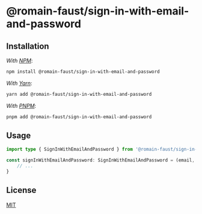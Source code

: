 # @romain-faust/sign-in-with-email-and-password

## Installation

_With [NPM](https://www.npmjs.com/)_:

```bash
npm install @romain-faust/sign-in-with-email-and-password
```

_With [Yarn](https://classic.yarnpkg.com/)_:

```bash
yarn add @romain-faust/sign-in-with-email-and-password
```

_With [PNPM](https://pnpm.io/)_:

```bash
pnpm add @romain-faust/sign-in-with-email-and-password
```

## Usage

<!-- prettier-ignore -->
```ts
import type { SignInWithEmailAndPassword } from '@romain-faust/sign-in-with-email-and-password'

const signInWithEmailAndPassword: SignInWithEmailAndPassword = (email, password) => {
    // ...
}
```

## License

[MIT](./license.md)
